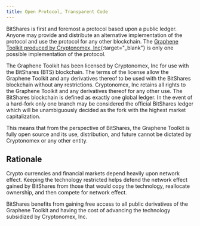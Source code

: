 ```yaml
---
title: Open Protocol, Transparent Code
---
```


BitShares is first and foremost a protocol based upon a public ledger.  Anyone may provide and distribute an alternative
implementation of the protocol and use the protocol for any other blockchain.  The [Graphene Toolkit produced by
Cryptonomex, Inc](http://cryptonomex.com){:target="_blank"} is only one possible implementation of the protocol.

<!--more-->

The Graphene Toolkit has been licensed by Cryptonomex, Inc for use with the BitShares (BTS) blockchain.  The terms of
the license allow the Graphene Toolkit and any derivatives thereof to be used with the BitShares blockchain without any
restrictions.  Cryptonomex, Inc retains all rights to the Graphene Toolkit and any derivatives thereof for any other
use.  The BitShares blockchain is defined as exactly one global ledger. In the event of a hard-fork only one branch may
be considered the official BitShares ledger which will be unambiguously decided as the fork with the highest market
capitalization.

This means that from the perspective of BitShares, the Graphene Toolkit is fully open source and its use, distribution,
and future cannot be dictated by Cryptonomex or any other entity.

## Rationale

Crypto currencies and financial markets depend heavily upon network effect.  Keeping the technology restricted helps
defend the network effect gained by BitShares from those that would copy the technology, reallocate ownership, and then
compete for network effect.

BitShares benefits from gaining free access to all public derivatives of the Graphene Toolkit and having the cost of
advancing the technology subsidized by Cryptonomex, Inc.
